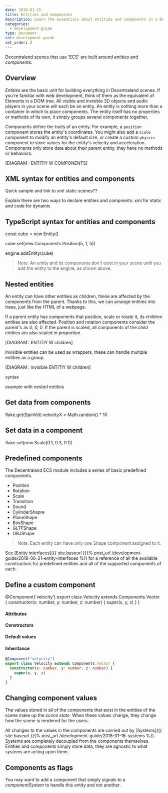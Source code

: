 ```yaml
---
date: 2018-01-15
title: Entities and components
description: Learn the essentials about entities and components in a Decentraland scene
categories:
  - development-guide
type: Document
set: development-guide
set_order: 2
---
```


Decentraland scenes that use 'ECS' are built around _entities_ and _components_.

## Overview

_Entities_ are the basic unit for building everything in Decentraland scenes. If you're familiar with web development, think of them as the equivalent of Elements in a DOM tree. All visible and invisible 3D objects and audio players in your scene will each be an entity. An entity is nothing more than a container in which to place components. The entity itself has no properties or methods of its own, it simply groups several components together.

_Components_ define the traits of an entity. For example, a `position` component stores the entity's coordinates. You might also add a `scale` component to modify an entity's default size, or create a custom `physics` component to store values for the entity's velocity and acceleration. Components only store data about their parent entity, they have no methods or behaviors.

[DIAGRAM : ENTITIY W COMPONENTS]

## XML syntax for entities and components

Quick sample and link to xml static scenes??

Explain there are two ways to declare entities and compnents: xml for static and code for dynamic

## TypeScript syntax for entities and components

const cube = new Entity()

cube.set(new Components.Position(5, 1, 5))

engine.addEntity(cube)

> Note: An entity and its components don't exist in your scene until you add the entity to the engine, as shown above.

## Nested entities

An entity can have other entities as children, these are affected by the components from the parent. Thanks to this, we can arrange entities into trees, just like the HTML of a webpage.

If a parent entity has components that position, scale or rotate it, its children entities are also affected. Position and rotation components consider the parent's as _0, 0, 0_. If the parent is scaled, all components of the child entities are also scaled in proportion.

[DIAGRAM : ENTITIY W children]

Invisible entities can be used as wrappers, these can handle multiple entities as a group.

[DIAGRAM : invisible ENTITIY W children]

syntax

example with nested entities

## Get data from components

flake.get(SpinVel).velocityX = Math.random() \* 10

## Set data in a component

flake.set(new Scale(0.1, 0.3, 0.1))

## Predefined components

The Decentraland ECS module includes a series of basic predefined components.

- Position
- Rotation
- Scale
- Transition
- Sound
- CylinderShapre
- PlaneShape
- BoxShape
- GLTFShape
- OBJShape

> Note: Each entity can have only one Shape component assigned to it.

See [Entity interfaces]({{ site.baseurl }}{% post_url /development-guide/2018-06-21-entity-interfaces %}) for a reference of all the available constructors for predefined entities and all of the supported components of each.

## Define a custom component

@Component('velocity')
export class Velocity extends Components.Vector {
constructor(x: number, y: number, z: number) {
super(x, y, z)
}
}

#### Attributes

#### Constructors

#### Default values

#### Inheritance

```ts
@Component("velocity")
export class Velocity extends Components.Vector {
  constructor(x: number, y: number, z: number) {
    super(x, y, z)
  }
}
```

## Changing component values

The values stored in all of the components that exist in the entities of the scene make up the _scene state_. When these values change, they change how the scene is rendered for the users.

All changes to the values in the components are carried out by [Systems]({{ site.baseurl }}{% post_url /development-guide/2018-01-16-systems %}). Systems are completely decoupled from the components themselves. Entities and components simply store data, they are agnostic to what _systems_ are acting upon them.

## Components as flags

You may want to add a component that simply signals to a _componentSystem_ to handle this entity and not another.

